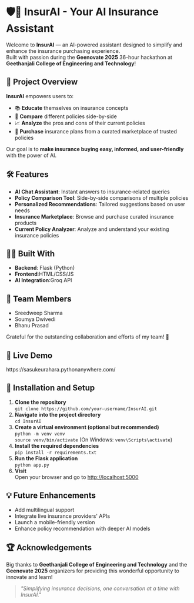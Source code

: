 
<h1>🛡️🤖 InsurAI - Your AI Insurance Assistant</h1>

<p>Welcome to <b>InsurAI</b> — an AI-powered assistant designed to simplify and enhance the insurance purchasing experience.<br>
Built with passion during the <b>Geenovate 2025</b> 36-hour hackathon at <b>Geethanjali College of Engineering and Technology</b>!</p>

<h2>🚀 Project Overview</h2>

<p><b>InsurAI</b> empowers users to:</p>
<ul>
  <li>📚 <b>Educate</b> themselves on insurance concepts</li>
  <li>🔎 <b>Compare</b> different policies side-by-side</li>
  <li>📈 <b>Analyze</b> the pros and cons of their current policies</li>
  <li>🛒 <b>Purchase</b> insurance plans from a curated marketplace of trusted policies</li>
</ul>

<p>Our goal is to <b>make insurance buying easy, informed, and user-friendly</b> with the power of AI.</p>

<h2>🛠️ Features</h2>

<ul>
  <li><b>AI Chat Assistant</b>: Instant answers to insurance-related queries</li>
  <li><b>Policy Comparison Tool</b>: Side-by-side comparisons of multiple policies</li>
  <li><b>Personalized Recommendations</b>: Tailored suggestions based on user needs</li>
  <li><b>Insurance Marketplace</b>: Browse and purchase curated insurance products</li>
  <li><b>Current Policy Analyzer</b>: Analyze and understand your existing insurance policies</li>
</ul>

<h2>🧑‍💻 Built With</h2>

<ul>
  <li><b>Backend</b>: Flask (Python)</li>
  <li><b>Frontend</b>:HTML/CSS/JS</li>
  <li><b>AI Integration</b>:Groq API</li>
</ul>

<h2>👥 Team Members</h2>
<ul>
  <li>Sreedweep Sharma</li>
  <li>Soumya Dwivedi</li>
  <li>Bhanu Prasad</li>
</ul>

<p>Grateful for the outstanding collaboration and efforts of my team! 🤝</p>


<h2>🔗 Live Demo</h2>
<p>https://sasukeurahara.pythonanywhere.com/ </p>

<h2>📂 Installation and Setup</h2>

<ol>
  <li><b>Clone the repository</b><br>
    <code>git clone https://github.com/your-username/InsurAI.git</code>
  </li>
  <li><b>Navigate into the project directory</b><br>
    <code>cd InsurAI</code>
  </li>
  <li><b>Create a virtual environment (optional but recommended)</b><br>
    <code>python -m venv venv</code><br>
    <code>source venv/bin/activate</code> (On Windows: <code>venv\Scripts\activate</code>)
  </li>
  <li><b>Install the required dependencies</b><br>
    <code>pip install -r requirements.txt</code>
  </li>
  <li><b>Run the Flask application</b><br>
    <code>python app.py</code>
  </li>
  <li><b>Visit</b><br>
    Open your browser and go to <a href="http://localhost:5000" target="_blank">http://localhost:5000</a>
  </li>
</ol>

<h2>💡 Future Enhancements</h2>

<ul>
  <li>Add multilingual support</li>
  <li>Integrate live insurance providers' APIs</li>
  <li>Launch a mobile-friendly version</li>
  <li>Enhance policy recommendation with deeper AI models</li>
</ul>

<h2>🏆 Acknowledgements</h2>

<p>Big thanks to <b>Geethanjali College of Engineering and Technology</b> and the <b>Geenovate 2025</b> organizers for providing this wonderful opportunity to innovate and learn!</p>

<blockquote>
  <p><i>"Simplifying insurance decisions, one conversation at a time with InsurAI."</i></p>
</blockquote>

</body>
</html>
